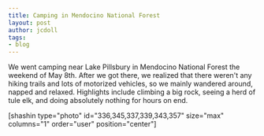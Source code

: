 ```yaml
---
title: Camping in Mendocino National Forest
layout: post
author: jcdoll
tags:
- blog
---
```


We went camping near Lake Pillsbury in Mendocino National Forest the weekend of May 8th. After we got there, we realized that there weren't any hiking trails and lots of motorized vehicles, so we mainly wandered around, napped and relaxed. Highlights include climbing a big rock, seeing a herd of tule elk, and doing absolutely nothing for hours on end.

[shashin type="photo" id="336,345,337,339,343,357" size="max" columns="1" order="user" position="center"]
